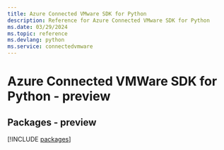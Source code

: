 ```yaml
---
title: Azure Connected VMware SDK for Python
description: Reference for Azure Connected VMware SDK for Python
ms.date: 03/29/2024
ms.topic: reference
ms.devlang: python
ms.service: connectedvmware
---
```

# Azure Connected VMWare SDK for Python - preview
## Packages - preview
[!INCLUDE [packages](connected-vmware-index.md)]